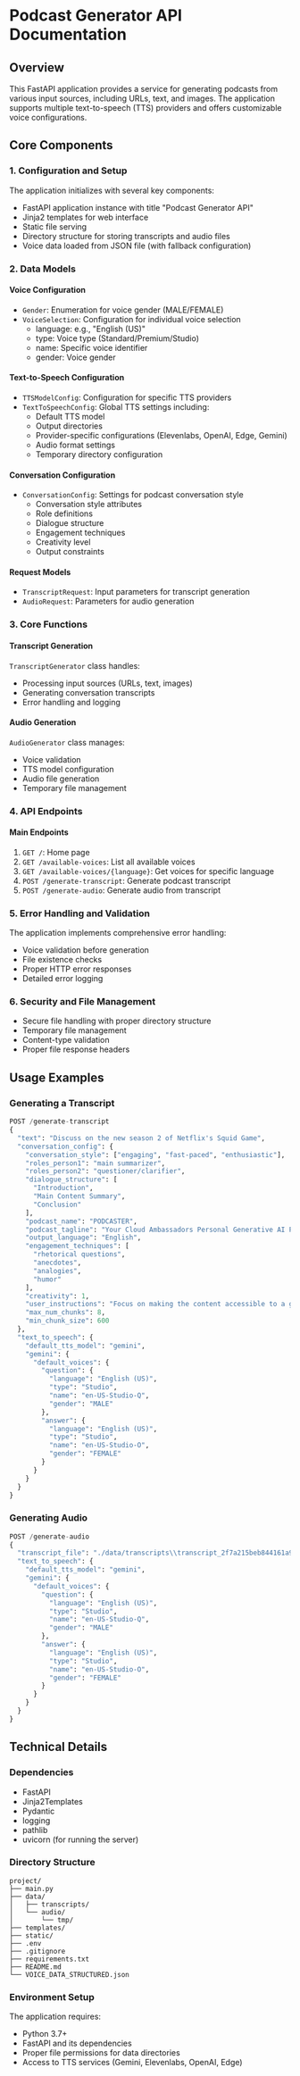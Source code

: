 # Podcast Generator API Documentation

## Overview

This FastAPI application provides a service for generating podcasts from various input sources, including URLs, text, and images. The application supports multiple text-to-speech (TTS) providers and offers customizable voice configurations.

## Core Components

### 1. Configuration and Setup

The application initializes with several key components:

- FastAPI application instance with title "Podcast Generator API"
- Jinja2 templates for web interface
- Static file serving
- Directory structure for storing transcripts and audio files
- Voice data loaded from JSON file (with fallback configuration)

### 2. Data Models

#### Voice Configuration

- `Gender`: Enumeration for voice gender (MALE/FEMALE)
- `VoiceSelection`: Configuration for individual voice selection
  - language: e.g., "English (US)"
  - type: Voice type (Standard/Premium/Studio)
  - name: Specific voice identifier
  - gender: Voice gender

#### Text-to-Speech Configuration

- `TTSModelConfig`: Configuration for specific TTS providers
- `TextToSpeechConfig`: Global TTS settings including:
  - Default TTS model
  - Output directories
  - Provider-specific configurations (Elevenlabs, OpenAI, Edge, Gemini)
  - Audio format settings
  - Temporary directory configuration

#### Conversation Configuration

- `ConversationConfig`: Settings for podcast conversation style
  - Conversation style attributes
  - Role definitions
  - Dialogue structure
  - Engagement techniques
  - Creativity level
  - Output constraints

#### Request Models

- `TranscriptRequest`: Input parameters for transcript generation
- `AudioRequest`: Parameters for audio generation

### 3. Core Functions

#### Transcript Generation

`TranscriptGenerator` class handles:

- Processing input sources (URLs, text, images)
- Generating conversation transcripts
- Error handling and logging

#### Audio Generation

`AudioGenerator` class manages:

- Voice validation
- TTS model configuration
- Audio file generation
- Temporary file management

### 4. API Endpoints

#### Main Endpoints

1. `GET /`: Home page
2. `GET /available-voices`: List all available voices
3. `GET /available-voices/{language}`: Get voices for specific language
4. `POST /generate-transcript`: Generate podcast transcript
5. `POST /generate-audio`: Generate audio from transcript

### 5. Error Handling and Validation

The application implements comprehensive error handling:

- Voice validation before generation
- File existence checks
- Proper HTTP error responses
- Detailed error logging

### 6. Security and File Management

- Secure file handling with proper directory structure
- Temporary file management
- Content-type validation
- Proper file response headers

## Usage Examples

### Generating a Transcript

```python
POST /generate-transcript
{
  "text": "Discuss on the new season 2 of Netflix's Squid Game",
  "conversation_config": {
    "conversation_style": ["engaging", "fast-paced", "enthusiastic"],
    "roles_person1": "main summarizer",
    "roles_person2": "questioner/clarifier",
    "dialogue_structure": [
      "Introduction",
      "Main Content Summary",
      "Conclusion"
    ],
    "podcast_name": "PODCASTER",
    "podcast_tagline": "Your Cloud Ambassadors Personal Generative AI Podcast",
    "output_language": "English",
    "engagement_techniques": [
      "rhetorical questions",
      "anecdotes",
      "analogies",
      "humor"
    ],
    "creativity": 1,
    "user_instructions": "Focus on making the content accessible to a general audience",
    "max_num_chunks": 8,
    "min_chunk_size": 600
  },
  "text_to_speech": {
    "default_tts_model": "gemini",
    "gemini": {
      "default_voices": {
        "question": {
          "language": "English (US)",
          "type": "Studio",
          "name": "en-US-Studio-Q",
          "gender": "MALE"
        },
        "answer": {
          "language": "English (US)",
          "type": "Studio",
          "name": "en-US-Studio-O",
          "gender": "FEMALE"
        }
      }
    }
  }
}
```

### Generating Audio

```python
POST /generate-audio
{
  "transcript_file": "./data/transcripts\\transcript_2f7a215beb844161a97e762544d53cb3.txt",
  "text_to_speech": {
    "default_tts_model": "gemini",
    "gemini": {
      "default_voices": {
        "question": {
          "language": "English (US)",
          "type": "Studio",
          "name": "en-US-Studio-Q",
          "gender": "MALE"
        },
        "answer": {
          "language": "English (US)",
          "type": "Studio",
          "name": "en-US-Studio-O",
          "gender": "FEMALE"
        }
      }
    }
  }
}
```

## Technical Details

### Dependencies

- FastAPI
- Jinja2Templates
- Pydantic
- logging
- pathlib
- uvicorn (for running the server)

### Directory Structure

```
project/
├── main.py
├── data/
│   ├── transcripts/
│   └── audio/
│       └── tmp/
├── templates/
├── static/
├── .env
├── .gitignore
├── requirements.txt
├── README.md
└── VOICE_DATA_STRUCTURED.json
```

### Environment Setup

The application requires:

- Python 3.7+
- FastAPI and its dependencies
- Proper file permissions for data directories
- Access to TTS services (Gemini, Elevenlabs, OpenAI, Edge)
